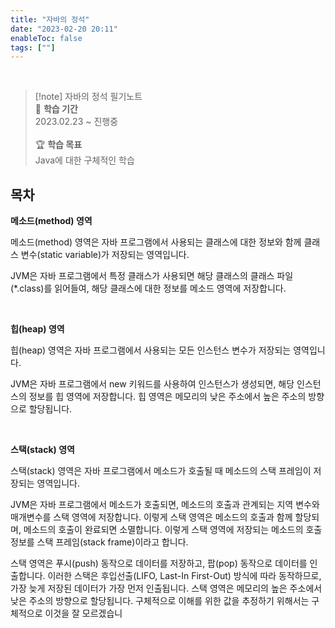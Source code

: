 ```yaml
---
title: "자바의 정석"
date: "2023-02-20 20:11"
enableToc: false
tags: [""]
---
```


<br>

> [!note] 자바의 정석 필기노트
> <br>
> 📅 **학습 기간** <br>
> 2023.02.23 ~ 진행중
><br><br>
> 🏆 **학습 목표** <br>
> Java에 대한 구체적인 학습

## 목차

  

**메소드(method) 영역**

메소드(method) 영역은 자바 프로그램에서 사용되는 클래스에 대한 정보와 함께 클래스 변수(static variable)가 저장되는 영역입니다.

JVM은 자바 프로그램에서 특정 클래스가 사용되면 해당 클래스의 클래스 파일(\*.class)를 읽어들여, 해당 클래스에 대한 정보를 메소드 영역에 저장합니다.

<br>

**힙(heap) 영역**

힙(heap) 영역은 자바 프로그램에서 사용되는 모든 인스턴스 변수가 저장되는 영역입니다.

JVM은 자바 프로그램에서 new 키워드를 사용하여 인스턴스가 생성되면, 해당 인스턴스의 정보를 힙 영역에 저장합니다. 힙 영역은 메모리의 낮은 주소에서 높은 주소의 방향으로 할당됩니다.

<br>

**스택(stack) 영역**

스택(stack) 영역은 자바 프로그램에서 메소드가 호출될 때 메소드의 스택 프레임이 저장되는 영역입니다.

JVM은 자바 프로그램에서 메소드가 호출되면, 메소드의 호출과 관계되는 지역 변수와 매개변수를 스택 영역에 저장합니다. 이렇게 스택 영역은 메소드의 호출과 함께 할당되며, 메소드의 호출이 완료되면 소멸합니다. 이렇게 스택 영역에 저장되는 메소드의 호출 정보를 스택 프레임(stack frame)이라고 합니다.

스택 영역은 푸시(push) 동작으로 데이터를 저장하고, 팝(pop) 동작으로 데이터를 인출합니다. 이러한 스택은 후입선출(LIFO, Last-In First-Out) 방식에 따라 동작하므로, 가장 늦게 저장된 데이터가 가장 먼저 인출됩니다. 스택 영역은 메모리의 높은 주소에서 낮은 주소의 방향으로 할당됩니다.
구체적으로 이해를 위한 값을 추정하기 위해서는 구체적으로 이것을 잘 모르겠습니